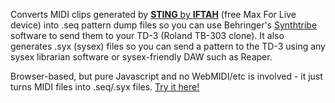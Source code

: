 Converts MIDI clips generated by <strong><a href="https://maxforlive.com/library/device/8357/sting-by-iftah-a-really-nice-acid-line-generator" target="_blank">STING</strong> by <strong>IFTAH</strong></a>
(free Max For Live device) into .seq pattern dump files so you can use Behringer's <a href="https://www.behringer.com/product.html?modelCode=P0E24" target="_blank">Synthtribe</a> software to send 
them to your TD-3 (Roland TB-303 clone). It also generates .syx (sysex) files so you can send a pattern to the TD-3 using any sysex librarian software or sysex-friendly DAW such as Reaper.

Browser-based, but pure Javascript and no WebMIDI/etc is involved - it just turns MIDI files into .seq/.syx files. 
<a href="https://echolevel.github.io/Acid-Injector/">Try it here!</a>